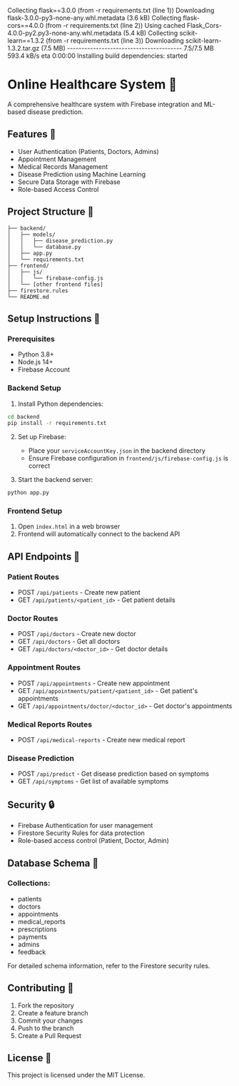 Collecting flask==3.0.0 (from -r requirements.txt (line 1))
  Downloading flask-3.0.0-py3-none-any.whl.metadata (3.6 kB)
Collecting flask-cors==4.0.0 (from -r requirements.txt (line 2))
  Using cached Flask_Cors-4.0.0-py2.py3-none-any.whl.metadata (5.4 kB)
Collecting scikit-learn==1.3.2 (from -r requirements.txt (line 3))
  Downloading scikit-learn-1.3.2.tar.gz (7.5 MB)
     ---------------------------------------- 7.5/7.5 MB 593.4 kB/s eta 0:00:00
  Installing build dependencies: started
# Online Healthcare System 🏥

A comprehensive healthcare system with Firebase integration and ML-based disease prediction.

## Features 🌟

- User Authentication (Patients, Doctors, Admins)
- Appointment Management
- Medical Records Management
- Disease Prediction using Machine Learning
- Secure Data Storage with Firebase
- Role-based Access Control

## Project Structure 📁

```
├── backend/
│   ├── models/
│   │   ├── disease_prediction.py
│   │   └── database.py
│   ├── app.py
│   └── requirements.txt
├── frontend/
│   ├── js/
│   │   └── firebase-config.js
│   └── [other frontend files]
├── firestore.rules
└── README.md
```

## Setup Instructions 🚀

### Prerequisites
- Python 3.8+
- Node.js 14+
- Firebase Account

### Backend Setup

1. Install Python dependencies:
```bash
cd backend
pip install -r requirements.txt
```

2. Set up Firebase:
   - Place your `serviceAccountKey.json` in the backend directory
   - Ensure Firebase configuration in `frontend/js/firebase-config.js` is correct

3. Start the backend server:
```bash
python app.py
```

### Frontend Setup

1. Open `index.html` in a web browser
2. Frontend will automatically connect to the backend API

## API Endpoints 📡

### Patient Routes
- POST `/api/patients` - Create new patient
- GET `/api/patients/<patient_id>` - Get patient details

### Doctor Routes
- POST `/api/doctors` - Create new doctor
- GET `/api/doctors` - Get all doctors
- GET `/api/doctors/<doctor_id>` - Get doctor details

### Appointment Routes
- POST `/api/appointments` - Create new appointment
- GET `/api/appointments/patient/<patient_id>` - Get patient's appointments
- GET `/api/appointments/doctor/<doctor_id>` - Get doctor's appointments

### Medical Reports Routes
- POST `/api/medical-reports` - Create new medical report

### Disease Prediction
- POST `/api/predict` - Get disease prediction based on symptoms
- GET `/api/symptoms` - Get list of available symptoms

## Security 🔒

- Firebase Authentication for user management
- Firestore Security Rules for data protection
- Role-based access control (Patient, Doctor, Admin)

## Database Schema 💾

### Collections:
- patients
- doctors
- appointments
- medical_reports
- prescriptions
- payments
- admins
- feedback

For detailed schema information, refer to the Firestore security rules.

## Contributing 🤝

1. Fork the repository
2. Create a feature branch
3. Commit your changes
4. Push to the branch
5. Create a Pull Request

## License 📄

This project is licensed under the MIT License.
